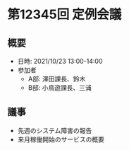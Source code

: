 # 第12345回 定例会議

## 概要
- 日時: 2021/10/23 13:00-14:00
- 参加者
  - A部: 澤田課長、鈴木
  - B部: 小鳥遊課長、三浦


## 議事
- 先週のシステム障害の報告
- 来月稼働開始のサービスの概要
